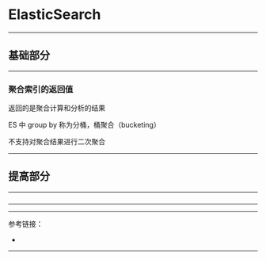 # ElasticSearch

---

## 基础部分

---

### 聚合索引的返回值

返回的是聚合计算和分析的结果

ES 中 group by 称为分桶，桶聚合（bucketing）

不支持对聚合结果进行二次聚合

---

## 提高部分

---

###

---











---

参考链接：

- []()

---



















